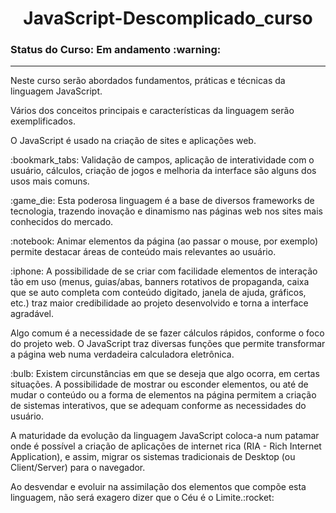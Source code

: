 <h1 align="center"> JavaScript-Descomplicado_curso</h1> 
<h3>Status do Curso: Em andamento :warning: </h3>
<hr>
<p>Neste curso serão abordados fundamentos, práticas e técnicas da linguagem <span>JavaScript</span>.</p>
<p>Vários dos conceitos principais e características da linguagem serão exemplificados.</p>
<p>O JavaScript é usado na criação de sites e aplicações web. </p>
<p> :bookmark_tabs: Validação de campos, aplicação de interatividade com o usuário, cálculos, criação de jogos e melhoria da interface são alguns dos usos mais comuns.</p>
<p> :game_die: Esta poderosa linguagem é a base de diversos frameworks de tecnologia, trazendo inovação e dinamismo nas páginas web nos sites mais conhecidos do mercado.</p>
<p>:notebook: Animar elementos da página (ao passar o mouse, por exemplo) permite destacar áreas de conteúdo mais relevantes ao usuário.</p>
<p> :iphone: A possibilidade de se criar com facilidade elementos de interação tão em uso (menus, guias/abas, banners rotativos de propaganda, caixa que se auto completa com conteúdo digitado, janela de ajuda, gráficos, etc.) traz maior credibilidade ao projeto desenvolvido e torna a interface agradável.</p>
<p>Algo comum é a necessidade de se fazer cálculos rápidos, conforme o foco do projeto web. O JavaScript traz diversas funções que permite transformar a página web numa verdadeira calculadora eletrônica. </p>
<p>:bulb: Existem circunstâncias em que se deseja que algo ocorra, em certas situações. A possibilidade de mostrar ou esconder elementos, ou até de mudar o conteúdo ou a forma de elementos na página permitem a criação de sistemas interativos, que se adequam conforme as necessidades do usuário.</p>
<p>A maturidade da evolução da linguagem JavaScript coloca-a num patamar onde é possível a criação de aplicações de internet rica (RIA - Rich Internet Application), e assim, migrar os sistemas tradicionais de Desktop (ou Client/Server) para o navegador. </p>
<p> Ao desvendar e evoluir na assimilação dos elementos que compõe esta linguagem, não será exagero dizer que o Céu é o Limite.:rocket: </p>
